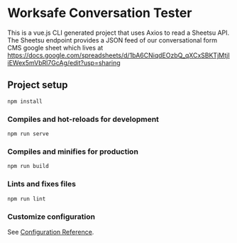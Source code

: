 # Worksafe Conversation Tester

This is a vue.js CLI generated project that uses Axios to read a Sheetsu API.
The Sheetsu endpoint provides a JSON feed of our conversational form CMS
google sheet which lives at https://docs.google.com/spreadsheets/d/1bA6CNiqdEOzbQ_qXCxSBKTjMtjIiEWex5mVbRl7GcAg/edit?usp=sharing

## Project setup
```
npm install
```

### Compiles and hot-reloads for development
```
npm run serve
```

### Compiles and minifies for production
```
npm run build
```

### Lints and fixes files
```
npm run lint
```

### Customize configuration
See [Configuration Reference](https://cli.vuejs.org/config/).
